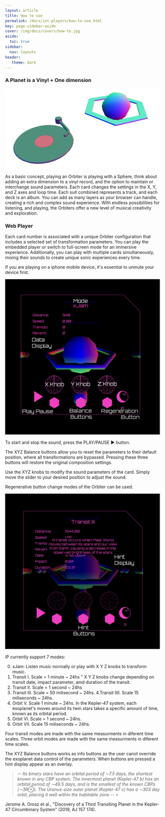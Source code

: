 ```yaml
---
layout: article
title: How to use
permalink: /docs/int-players/how-to-use.html
key: page-sidebar-aside
cover: /img/docs/covers/how-to.jpg
aside:
  toc: true
sidebar:
  nav: layouts
header:
   theme: dark
---
```


### A Planet is a Vinyl + One dimension

![Image](/img/docs/int-players/04-vinyl-sphere.png "Vinyl and Planet Player")

As a basic concept, playing an Orbiter is playing with a Sphere, think about adding an extra dimension to a vinyl record, and the option to maintain or interchange sound parameters. Each card changes the settings in the X, Y, and Z axes and loop time. Each suit combined represents a track, and each deck is an album. You can add as many layers as your browser can handle, creating a rich and complex sound experience. With endless possibilities for listening, and playing, the Orbiters offer a new level of musical creativity and exploration.

### Web Player 

Each card number is associated with a unique Orbiter configuration that includes a selected set of transformation parameters. You can play the embedded player or switch to full-screen mode for an immersive experience. Additionally, you can play with multiple cards simultaneously, mixing their sounds to create unique sonic experiences every time.

If you are playing on a iphone mobile device, it's essential to unmute your device first.

![Image](/img/docs/int-players/05_int-player-2024.jpeg "Orbiter")


To start and stop the sound, press the PLAY/PAUSE ▶️ button.

The XYZ Balance buttons allow you to reset the parameters to their default position, where all transformations are bypassed. Pressing these three buttons will restore the original composition settings.

Use the XYZ knobs to modify the sound parameters of the card. Simply move the slider to your desired position to adjust the sound.

Regenerative button change modes of the Orbiter can be used. 

![Image](/img/docs/int-players/06_int-player-2024.jpeg "Orbiter")

IP currently support 7 modes:  

0. xJam: Listen music normally or play with X Y Z knobs to transform music. 
1. Transit I. Scale = 1 minute ~ 24hs " X Y Z knobs change depending on transit date, impact parameter, amd duration of the transit. 
2. Transit II. Scale = 1 second ~ 24hs
3. Transit III. Scale = 50 milisecond ~ 24hs.
4.Transit IIII. Scale 15 miliseconds ~ 24hs.
5. Orbit V.  Scale 1 minute ~ 24hs.  In the Kepler-47 system, each exoplanet's moves around its twin stars takes a specific amount of time, known as its orbital period.
6. Orbit VI.  Scale = 1 second ~ 24hs. 
7. Orbit VII. Scale 15 miliseconds ~ 24hs.


Four transit modes are made with the same measurments in diferent time scales. 
Three orbit modes are made with the same measurments in diferent time scales. 

The XYZ Balance buttons  works as info buttons as the user canot override the exoplanet data control of the parameters. When buttons are pressed a hint display appear as an overlay. 

> -- <cite>Its binary stars have an orbital period of ∼7.5 days, the shortest known in any CBP system. The innermost planet (Kepler-47 b) has an orbital period of ∼49.5 days, and is the smallest of the known CBPs (∼3R⊕). The Uranus-size outer planet (Kepler-47 c) has a ∼303 day orbit, placing it well within the habitable zone </cite> -- < 

Jerome A. Orosz et al., "Discovery of a Third Transiting Planet in the Kepler-47 Circumbinary System" (2019, AJ 157 174).

